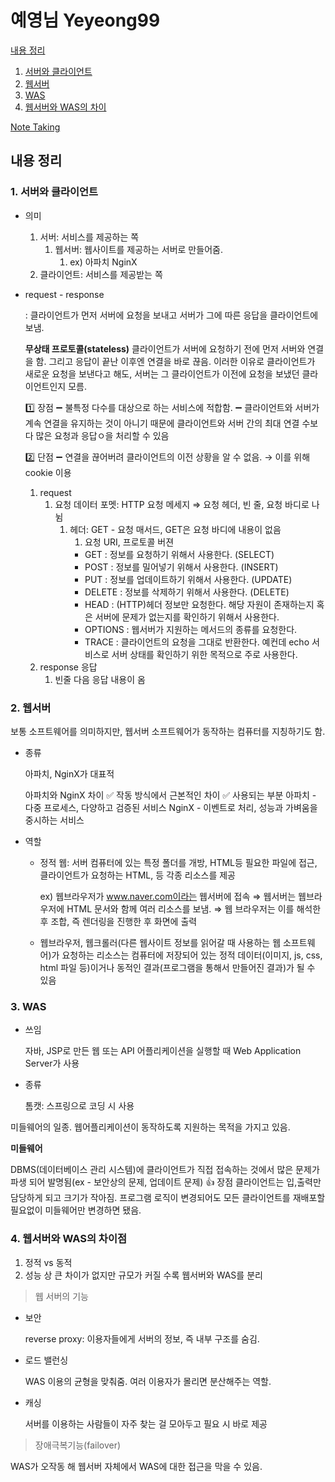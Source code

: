 # 예영님 Yeyeong99

[내용 정리]()

1. [서버와 클라이언트]()
2. [웹서버]()
3. [WAS]()
4. [웹서버와 WAS의 차이]()

[Note Taking](https://www.notion.so/Note-Taking-0951188f4314412680384d5183041a65)

## 내용 정리

### 1. 서버와 클라이언트

- 의미
    1. 서버: 서비스를 제공하는 쪽
        1. 웹서버: 웹사이트를 제공하는 서버로 만들어줌.
            1. ex) 아파치 NginX
    2. 클라이언트: 서비스를 제공받는 쪽
- request - response

    : 클라이언트가 먼저 서버에 요청을 보내고 서버가 그에 따른 응답을 클라이언트에 보냄.

    **무상태 프로토콜(stateless)** 
    클라이언트가 서버에 요청하기 전에 먼저 서버와 연결을 함. 그리고 응답이 끝난 이후엔 연결을 바로 끊음. 이러한 이유로 클라이언트가 새로운 요청을 보낸다고 해도, 서버는 그 클라이언트가 이전에 요청을 보냈던 클라이언트인지 모름.

    1️⃣ 장점
    ➖ 불특정 다수를 대상으로 하는 서비스에 적합함.
    ➖ 클라이언트와 서버가 계속 연결을 유지하는 것이 아니기 때문에 클라이언트와 서버 간의 최대 연결 수보다 많은 요청과 응답ㅇ을 처리할 수 있음

    2️⃣ 단점
    ➖ 연결을 끊어버려 클라이언트의 이전 상황을 알 수 없음.
    → 이를 위해 cookie 이용

    1. request
        1. 요청 데이터 포멧: HTTP 요청 메세지 ⇒ 요청 헤더, 빈 줄, 요청 바디로 나뉨
            1. 헤더: GET - 요청 매서드, GET은 요청 바디에 내용이 없음
                1. 요청 URI, 프로토콜 버젼
                - GET : 정보를 요청하기 위해서 사용한다. (SELECT)
                - POST : 정보를 밀어넣기 위해서 사용한다. (INSERT)
                - PUT : 정보를 업데이트하기 위해서 사용한다. (UPDATE)
                - DELETE : 정보를 삭제하기 위해서 사용한다. (DELETE)
                - HEAD : (HTTP)헤더 정보만 요청한다. 해당 자원이 존재하는지 혹은 서버에 문제가 없는지를 확인하기 위해서 사용한다.
                - OPTIONS : 웹서버가 지원하는 메서드의 종류를 요청한다.
                - TRACE : 클라이언트의 요청을 그대로 반환한다. 예컨데 echo 서비스로 서버 상태를 확인하기 위한 목적으로 주로 사용한다.
    2. response 응답
        1. 빈줄 다음 응답 내용이 옴

### 2. 웹서버

보통 소프트웨어를 의미하지만, 웹서버 소프트웨어가 동작하는 컴퓨터를 지칭하기도 함.

- 종류

    아파치, NginX가 대표적

    아파치와 NginX 차이
    ✅ 작동 방식에서 근본적인 차이
    ✅ 사용되는 부분
    아파치 - 다중 프로세스, 다양하고 검증된 서비스
    NginX -  이벤트로 처리, 성능과 가벼움을 중시하는 서비스

- 역할
    - 정적 웹: 서버 컴퓨터에 있는 특정 폴더를 개방, HTML등 필요한 파일에 접근, 클라이언트가 요청하는 HTML, 등 각종 리소스를 제공

        ex) 웹브라우저가 www.naver.com이라는 웹서버에 접속 ⇒ 웹서버는 웹브라우저에 HTML 문서와 함께 여러 리소스를 보냄. ⇒ 웹 브라우저는 이를 해석한 후 조합, 즉 렌더링을 진행한 후 화면에 출력

    - 웹브라우저, 웹크롤러(다른 웹사이트 정보를 읽어갈 때 사용하는 웹 소프트웨어)가 요청하는 리소스는 컴퓨터에 저장되어 있는 정적 데이터(이미지, js, css, html 파일 등)이거나 동적인 결과(프로그램을 통해서 만들어진 결과)가 될 수 있음

### 3. WAS

- 쓰임

    자바, JSP로 만든 웹 또는 API 어플리케이션을 실행할 때 Web Application Server가 사용

- 종류

    톰캣: 스프링으로 코딩 시 사용

미들웨어의 일종. 웹어플리케이션이 동작하도록 지원하는 목적을 가지고 있음.

**미들웨어**

DBMS(데이터베이스 관리 시스템)에 클라이언트가 직접 접속하는 것에서 많은 문제가 파생 되어 발명됨(ex - 보안상의 문제, 업데이트 문제)
👍 장점
클라이언트는 입,출력만 담당하게 되고 크기가 작아짐. 
프로그램 로직이 변경되어도 모든 클라이언트를 재배포할 필요없이 미들웨어만 변경하면 됐음.

### 4. 웹서버와 WAS의 차이점

1. 정적 vs 동적
2. 성능 상 큰 차이가 없지만 규모가 커질 수록 웹서버와 WAS를 분리

> 웹 서버의 기능

- 보안

    reverse proxy: 이용자들에게 서버의 정보, 즉 내부 구조를 숨김.

- 로드 밸런싱

    WAS 이용의 균형을 맞춰줌. 여러 이용자가 몰리면 분산해주는 역할.

- 캐싱

    서버를 이용하는 사람들이 자주 찾는 걸 모아두고 필요 시 바로 제공

> 장애극복기능(failover)

WAS가 오작동 해 웹서버 자체에서 WAS에 대한 접근을 막을 수 있음.